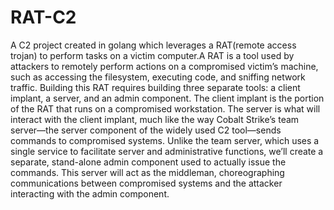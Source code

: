 # RAT-C2
A C2 project created in golang which leverages a RAT(remote access trojan) to perform tasks on a victim computer.A RAT is a tool used by
attackers to remotely perform actions on a compromised victim’s machine, such as accessing the filesystem, executing code, and sniffing network traffic.
Building this RAT requires building three separate tools: a client implant, a server, and an admin component. The client implant is the portion of the RAT 
that runs on a compromised workstation. The server is what will interact with the client implant, much like the way Cobalt Strike’s team server—the
server component of the widely used C2 tool—sends commands to compromised systems. Unlike the team server, which uses a single service to facilitate server and
administrative functions, we’ll create a separate, stand-alone admin component used to actually issue the commands. This server will act as the 
middleman, choreographing communications between compromised systems and the attacker interacting with the admin component.
